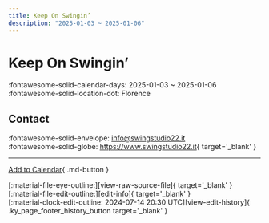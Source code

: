 ```yaml
---
title: Keep On Swingin’
description: "2025-01-03 ~ 2025-01-06"
---
```


# Keep On Swingin’ 

:fontawesome-solid-calendar-days: 2025-01-03 ~ 2025-01-06  
:fontawesome-solid-location-dot: Florence  

## Contact

:fontawesome-solid-envelope: <info@swingstudio22.it>  
:fontawesome-solid-globe: <https://www.swingstudio22.it>{ target='_blank' }  

---

[Add to Calendar](https://swing.news/ics/en/2025/it/keep-on-swingin-2025.ics){ .md-button }

<div class="ky_page_footer" markdown>
<div class="ky_page_footer_trailing" markdown="span">
[:material-file-eye-outline:][view-raw-source-file]{ target='_blank' }
[:material-file-edit-outline:][edit-info]{ target='_blank' }
</div>
<div class="ky_page_footer_leading" markdown="span">
[:material-clock-edit-outline: 2024-07-14 20:30 UTC][view-edit-history]{ .ky_page_footer_history_button target='_blank' }
</div>
</div>

[view-raw-source-file]: https://github.com/swingdance/events/blob/main/2025/it/keep-on-swingin-2025.json "View Raw Source File"
[edit-info]: https://github.com/swingdance/events/issues/new?assignees=&labels=update+event&projects=&template=03-update_entity.yml&title=%5B2025%2Fit%5D%20Keep%20On%20Swingin%E2%80%99&region=it&year=2025&id=keep-on-swingin-2025&name=Keep%20On%20Swingin%E2%80%99&org_id= "Edit Info"

[view-edit-history]: https://github.com/swingdance/events/commits/main/2025/it/keep-on-swingin-2025.json "View Edit History"
